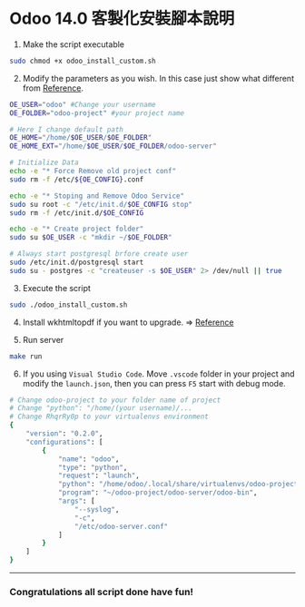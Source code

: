 # Odoo 14.0 客製化安裝腳本說明

1. Make the script executable

```sh
sudo chmod +x odoo_install_custom.sh
```

2. Modify the parameters as you wish. In this case just show what different from [Reference](https://github.com/Yenthe666/InstallScript).
```sh
OE_USER="odoo" #Change your username
OE_FOLDER="odoo-project" #your project name

# Here I change default path
OE_HOME="/home/$OE_USER/$OE_FOLDER"
OE_HOME_EXT="/home/$OE_USER/$OE_FOLDER/odoo-server"

# Initialize Data
echo -e "* Force Remove old project conf"
sudo rm -f /etc/${OE_CONFIG}.conf

echo -e "* Stoping and Remove Odoo Service"
sudo su root -c "/etc/init.d/$OE_CONFIG stop"
sudo rm -f /etc/init.d/$OE_CONFIG

echo -e "* Create project folder"
sudo su $OE_USER -c "mkdir ~/$OE_FOLDER"

# Always start postgresql brfore create user
sudo /etc/init.d/postgresql start
sudo su - postgres -c "createuser -s $OE_USER" 2> /dev/null || true
```

3. Execute the script
```sh
sudo ./odoo_install_custom.sh
```

4. Install wkhtmltopdf if you want to upgrade. =>
[Reference](https://computingforgeeks.com/install-wkhtmltopdf-on-ubuntu-debian-linux/)

5. Run server
```sh
make run
```

6. If you using `Visual Studio Code`. Move `.vscode` folder in your project and modify the `launch.json`, then you can press `F5` start with debug mode.
```sh
# Change odoo-project to your folder name of project
# Change "python": "/home/(your username)/...
# Change RhqrRy0p to your virtualenvs environment
{
    "version": "0.2.0",
    "configurations": [
        {
            "name": "odoo",
            "type": "python",
            "request": "launch",
            "python": "/home/odoo/.local/share/virtualenvs/odoo-project-RhqrRy0p/bin/python3.8",
            "program": "~/odoo-project/odoo-server/odoo-bin",
            "args": [
                "--syslog",
                "-c",
                "/etc/odoo-server.conf"
            ]
        }
    ]
}
```

---
### Congratulations all script done have fun!
